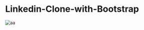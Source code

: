 # Linkedin-Clone-with-Bootstrap
![aa](https://user-images.githubusercontent.com/97463861/217934897-d4b0b329-9ac9-4b87-9a2e-5b8cc44e86a8.png)
